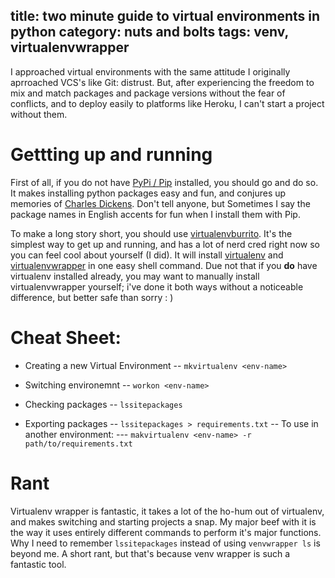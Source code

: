 title: two minute guide to virtual environments in python
category: nuts and bolts
tags: venv, virtualenvwrapper
---

I approached virtual environments with the same attitude I originally aprroached VCS's like Git: distrust. But, after experiencing the freedom to mix and match packages and package versions without the fear of conflicts, and to deploy easily to platforms like Heroku, I can't start a project without them.

# Gettting up and running
First of all, if you do not have [PyPi / Pip](https://pypi.python.org/pypi/pip) installed, you should go and do so. It makes installing python packages easy and fun, and conjures up memories of [Charles Dickens](https://en.wikipedia.org/wiki/Charles_Dickens). Don't tell anyone, but Sometimes I say the package names in English accents for fun when I install them with Pip.

To make a long story short, you should use [virtualenvburrito](https://github.com/brainsik/virtualenv-burrito). It's the simplest way to get up and running, and has a lot of nerd cred right now so you can feel cool about yourself (I did). It will install [virtualenv](http://www.virtualenv.org/en/latest/) and [virtualenvwrapper](https://bitbucket.org/dhellmann/virtualenvwrapper) in one easy shell command. Due not that if you __do__ have virtualenv installed already, you may want to manually install virtualenvwrapper yourself; i've done it both ways without a noticeable difference, but better safe than sorry : )

# Cheat Sheet:

- Creating a new Virtual Environment
-- ``mkvirtualenv <env-name>``

- Switching environemnt
-- ``workon <env-name>``

- Checking packages
-- ``lssitepackages``

- Exporting packages
-- ``lssitepackages > requirements.txt``
-- To use in another environment:
--- ``makvirtualenv <env-name> -r path/to/requirements.txt``


# Rant

Virtualenv wrapper is fantastic, it takes a lot of the ho-hum out of virtualenv, and makes switching and starting projects a snap. My major beef with it is the way it uses entirely different commands to perform it's major functions. Why I need to remember ``lssitepackages`` instead of using ``venvwrapper ls`` is beyond me. A short rant, but that's because venv wrapper is such a fantastic tool.

